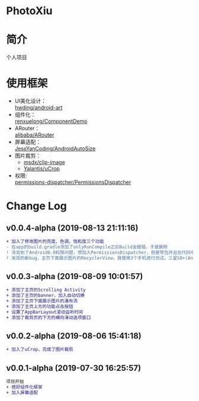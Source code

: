 # PhotoXiu

# 简介
个人项目

# 使用框架
- UI美化设计：  
[hwding/android-art](https://github.com/hwding/android-art)  
- 组件化：  
[renxuelong/ComponentDemo](https://github.com/renxuelong/ComponentDemo)  
- ARouter：  
[alibaba/ARouter](https://github.com/alibaba/ARouter)  
- 屏幕适配：  
[JessYanCoding/AndroidAutoSize](https://github.com/JessYanCoding/AndroidAutoSize)  
- 图片裁剪：
    - [msdx/clip-image](https://github.com/msdx/clip-image)  
    - [Yalantis/uCrop](https://github.com/Yalantis/uCrop)
- 权限:  
[permissions-dispatcher/PermissionsDispatcher](https://github.com/permissions-dispatcher/PermissionsDispatcher)

# Change Log

## v0.0.4-alpha (2019-08-13 21:11:16)
```diff
+ 加入了修改图片的亮度、色调、饱和度三个功能
- 在app的build.gradle添加了onlyRunCompile之后Build会报错，于是删除
! 涉及到了Android6.0权限问题，想加入PermissionsDispatcher，但是导包并且在代码中加入注解之后MakeProject会报错，找不到kaptDebugKotlin
! 发现的新bug，主页下面展示图片的RecyclerView，我使用3个手机进行测试，三星S8+(Android9.0)、一加7(Android9.0)滑动流畅，但是锤子坚果pro2(Android9.0)滑动卡顿
```

## v0.0.3-alpha (2019-08-09 10:01:57)
```diff
+ 添加了主页的Scrolling Activity
+ 添加了主页的banner，加入自动切换
+ 添加了主页下面展示图片的瀑布流
+ 添加了主页上方的功能点击按钮
+ 设置了AppBarLayout滚动监听时间
+ 添加了裁剪页的下方的横向滑动选项窗口
```

## v0.0.2-alpha (2019-08-06 15:41:18)
```diff
+ 加入了uCrop，完成了图片裁剪
```

## v0.0.1-alpha (2019-07-30 16:25:57)
```diff
项目开始
+ 搭好组件化框架
+ 加入屏幕适配
```